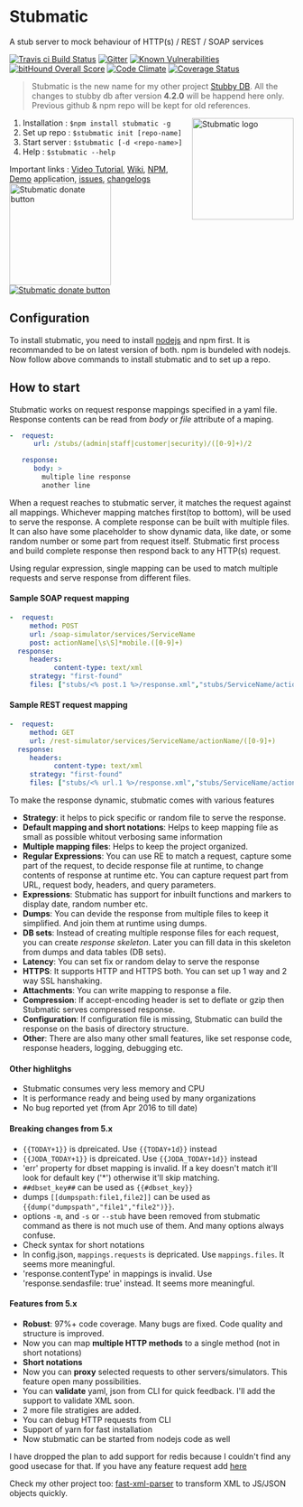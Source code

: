# Stubmatic
A stub server to mock behaviour of HTTP(s) / REST / SOAP services 

[![Travis ci Build Status](https://travis-ci.org/NaturalIntelligence/Stubmatic.svg?branch=master)](https://travis-ci.org/NaturalIntelligence/Stubmatic) [![Gitter](https://img.shields.io/gitter/room/Stubmatic/Stubmatic.svg)](https://gitter.im/Stubmatic/Lobby#) [![Known Vulnerabilities](https://snyk.io/test/github/naturalintelligence/stubmatic/badge.svg)](https://snyk.io/test/github/naturalintelligence/stubmatic) [![bitHound Overall Score](https://www.bithound.io/github/NaturalIntelligence/Stubmatic/badges/score.svg)](https://www.bithound.io/github/NaturalIntelligence/Stubmatic) [![Code Climate](https://codeclimate.com/github/NaturalIntelligence/Stubmatic/badges/gpa.svg)](https://codeclimate.com/github/NaturalIntelligence/Stubmatic) [![Coverage Status](https://coveralls.io/repos/github/NaturalIntelligence/Stubmatic/badge.svg?branch=dev)](https://coveralls.io/github/NaturalIntelligence/Stubmatic?branch=dev)

> Stubmatic is the new name for my other project [Stubby DB](https://github.com/NaturalIntelligence/StubbyDB). All the changes to stubby db after version **4.2.0** will be happend here only. Previous github & npm repo will be kept for old references.

<img align="right" src="https://naturalintelligence.github.io/Stubmatic/img/stubmatic_logo.png?raw=true" width="180px" alt="Stubmatic logo"/> 

1. Installation : `$npm install stubmatic -g`
2. Set up repo  : `$stubmatic init [repo-name]`
3. Start server : `$stubmatic [-d <repo-name>]`
4. Help         : `$stubmatic --help`

Important links : [Video Tutorial](https://youtu.be/7mA4-MXxwgk), [Wiki](https://github.com/NaturalIntelligence/Stubmatic/wiki), [NPM](https://www.npmjs.com/package/stubmatic), [Demo](https://github.com/NaturalIntelligence/stubby-db-test) application, [issues](https://github.com/NaturalIntelligence/Stubmatic/issues), [changelogs](https://github.com/NaturalIntelligence/Stubmatic/wikiChangelog)
[<img width="180px" src="https://naturalintelligence.github.io/Stubmatic/img/showcase_btn.png" alt="Stubmatic donate button"/>](https://naturalintelligence.github.io/Stubmatic/#showcase)   [<img src="https://www.paypalobjects.com/webstatic/en_US/btn/btn_donate_92x26.png" alt="Stubmatic donate button"/>](https://www.paypal.com/cgi-bin/webscr?cmd=_s-xclick&hosted_button_id=KQJAX48SPUKNC) 

## Configuration
To install stubmatic, you need to install [nodejs](https://nodejs.org/en/download/) and npm first. It is recommanded to be on latest version of both. npm is bundeled with nodejs. Now follow above commands to install stubmatic and to set up a repo.

## How to start
Stubmatic works on request response mappings specified in a yaml file. Response contents can be read from *body* or *file* attribute of a maping. 

```yaml
-  request:
      url: /stubs/(admin|staff|customer|security)/([0-9]+)/2

   response:
      body: >
        multiple line response
        another line
```
When a request reaches to stubmatic server, it matches the request against all mappings. Whichever mapping matches first(top to bottom), will be used to serve the response. A complete response can be built with multiple files. It can also have some placeholder to show dynamic data, like date, or some random number or some part from request itself. Stubmatic first process and build complete response then respond back to any HTTP(s) request.

Using regular expression, single mapping can be used to match multiple requests and serve response from different files.

#### Sample SOAP request mapping
```yaml
-  request:
     method: POST
     url: /soap-simulator/services/ServiceName
     post: actionName[\s\S]*mobile.([0-9]+)
  response:
     headers:
           content-type: text/xml
     strategy: "first-found"
     files: ["stubs/<% post.1 %>/response.xml","stubs/ServiceName/actionName/default.xml"]
```
#### Sample REST request mapping
```yaml
-  request:
     method: GET
     url: /rest-simulator/services/ServiceName/actionName/([0-9]+)
  response:
     headers:
           content-type: text/xml
     strategy: "first-found"
     files: ["stubs/<% url.1 %>/response.xml","stubs/ServiceName/actionName/default.xml"]
```
To make the response dynamic, stubmatic comes with various features

* **Strategy**: it helps to pick specific or random file to serve the response.
* **Default mapping and short notations**: Helps to keep mapping file as small as possible whitout verbosing same information
* **Multiple mapping files**: Helps to keep the project organized.
* **Regular Expressions**: You can use RE to match a request, capture some part of the request, to decide response file at runtime, to change contents of response at runtime etc. You can capture request part from URL, request body, headers, and query parameters.
* **Expressions**: Stubmatic has support for inbuilt functions and markers to display date, random number etc.
* **Dumps**: You can devide the response from multiple files to keep it simplified. And join them at runtime using dumps.
* **DB sets**: Instead of creating multiple response files for each request, you can create *response skeleton*. Later you can fill data in this skeleton from dumps and data tables (DB sets).
* **Latency**: You can set fix or random delay to serve the response
* **HTTPS**: It supports HTTP and HTTPS both. You can set up 1 way and 2 way SSL hanshaking.
* **Attachments**: You can write mapping to response a file.
* **Compression**: If accept-encoding header is set to deflate or gzip then Stubmatic serves compressed response.
* **Configuration**: If configuration file is missing, Stubmatic can build the response on the basis of directory structure.
* **Other**: There are also many other small features, like set response code, response headers, logging, debugging etc.

#### Other highlitghs
* Stubmatic consumes very less memory and CPU
* It is performance ready and being used by many organizations
* No bug reported yet (from Apr 2016 to till date)


#### Breaking changes from 5.x
* `{{TODAY+1}}` is dpreicated. Use `{{TODAY+1d}}` instead
* `{{JODA_TODAY+1}}` is dpreicated. Use `{{JODA_TODAY+1d}}` instead
* 'err' property for dbset mapping is invalid. If a key doesn't match it'll look for default key ('*') otherwise it'll skip matching.
* `##dbset_key##` can be used as `{{#dbset_key}}`
* dumps `[[dumpspath:file1,file2]]` can be used as `{{dump("dumpspath","file1","file2")}}`.
* options `-m`, and `-s` or `--stub` have been removed from stubmatic command as there is not much use of them. And many options always confuse.
* Check syntax for short notations
* In config.json, `mappings.requests` is depricated. Use `mappings.files`. It seems more meaningful.
* 'response.contentType' in mappings is invalid. Use 'response.sendasfile: true' instead. It seems more meaningful.

#### Features from 5.x
* **Robust**: 97%+ code coverage. Many bugs are fixed. Code quality and structure is improved.
* Now you can map **multiple HTTP methods** to a single method (not in short notations)
* **Short notations**
* Now you can **proxy** selected requests to other servers/simulators. This feature open many possibilities. 
* You can **validate** yaml, json from CLI for quick feedback. I'll add the support to validate XML soon.
* 2 more file stratigies are added.
* You can debug HTTP requests from CLI
* Support of yarn for fast installation
* Now stubmatic can be started from nodejs code as well

I have dropped the plan to add support for redis because I couldn't find any good usecase for that. If you have any feature request add [here](https://github.com/NaturalIntelligence/Stubmatic/issues)

Check my other project too: [fast-xml-parser](https://github.com/NaturalIntelligence/fast-xml-parser) to transform XML to JS/JSON objects quickly.
